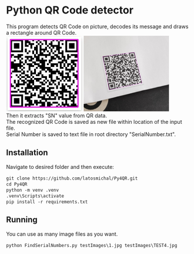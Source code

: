 # Python QR Code detector
This program detects QR Code on picture, decodes its message and draws a rectangle around QR Code.   
![DetectedQR](testImages/1detectedQR.jpg)<img src="testImages/TEST4detectedQR.jpg" height="206px">  
Then it extracts "SN" value from QR data.  
The recognized QR Code is saved as new file within location of the input file.  
Serial Number is saved to text file in root directory "SerialNumber.txt".
## Installation
Navigate to desired folder and then execute:
```
git clone https://github.com/latosmichal/Py4QR.git
cd Py4QR
python -m venv .venv
.venv\Scripts\activate
pip install -r requirements.txt
```
## Running
You can use as many image files as you want.
```
python FindSerialNumbers.py testImages\1.jpg testImages\TEST4.jpg
```
